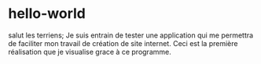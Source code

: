 # hello-world

salut les terriens;
Je suis entrain de tester une application qui me permettra de faciliter mon travail de création de site internet.
Ceci est la première réalisation que je visualise grace à ce programme.
